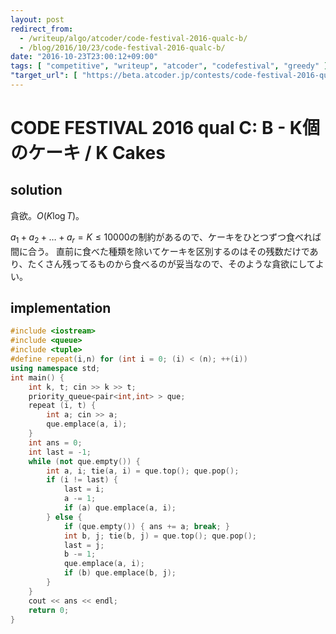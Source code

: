```yaml
---
layout: post
redirect_from:
  - /writeup/algo/atcoder/code-festival-2016-qualc-b/
  - /blog/2016/10/23/code-festival-2016-qualc-b/
date: "2016-10-23T23:00:12+09:00"
tags: [ "competitive", "writeup", "atcoder", "codefestival", "greedy" ]
"target_url": [ "https://beta.atcoder.jp/contests/code-festival-2016-qualc/tasks/codefestival_2016_qualC_b" ]
---
```


# CODE FESTIVAL 2016 qual C: B - K個のケーキ / K Cakes

## solution

貪欲。$O(K \log T)$。

$a_1 + a_2 + \dots + a_r = K \le 10000$の制約があるので、ケーキをひとつずつ食べれば間に合う。
直前に食べた種類を除いてケーキを区別するのはその残数だけであり、たくさん残ってるものから食べるのが妥当なので、そのような貪欲にしてよい。

## implementation

``` c++
#include <iostream>
#include <queue>
#include <tuple>
#define repeat(i,n) for (int i = 0; (i) < (n); ++(i))
using namespace std;
int main() {
    int k, t; cin >> k >> t;
    priority_queue<pair<int,int> > que;
    repeat (i, t) {
        int a; cin >> a;
        que.emplace(a, i);
    }
    int ans = 0;
    int last = -1;
    while (not que.empty()) {
        int a, i; tie(a, i) = que.top(); que.pop();
        if (i != last) {
            last = i;
            a -= 1;
            if (a) que.emplace(a, i);
        } else {
            if (que.empty()) { ans += a; break; }
            int b, j; tie(b, j) = que.top(); que.pop();
            last = j;
            b -= 1;
            que.emplace(a, i);
            if (b) que.emplace(b, j);
        }
    }
    cout << ans << endl;
    return 0;
}
```
